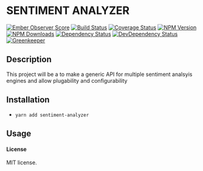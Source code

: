 # SENTIMENT ANALYZER

[![Ember Observer Score](http://emberobserver.com/badges/sentiment-analyzer.svg)](http://emberobserver.com/addons/sentiment-analyzer)
[![Build Status](https://travis-ci.org/devotox/sentiment-analyzer.svg)](http://travis-ci.org/devotox/sentiment-analyzer)
[![Coverage Status](https://codecov.io/gh/devotox/sentiment-analyzer/branch/master/graph/badge.svg)](https://codecov.io/gh/devotox/sentiment-analyzer)
[![NPM Version](https://badge.fury.io/js/sentiment-analyzer.svg)](http://badge.fury.io/js/sentiment-analyzer)
[![NPM Downloads](https://img.shields.io/npm/dm/sentiment-analyzer.svg)](https://www.npmjs.org/package/sentiment-analyzer)
[![Dependency Status](https://david-dm.org/devotox/sentiment-analyzer.svg)](https://david-dm.org/devotox/sentiment-analyzer)
[![DevDependency Status](https://david-dm.org/devotox/sentiment-analyzer/dev-status.svg)](https://david-dm.org/devotox/sentiment-analyzer#info=devDependencies)
[![Greenkeeper](https://badges.greenkeeper.io/devotox/sentiment-analyzer.svg)](https://greenkeeper.io/)

## Description
This project will be a to make a generic API for multiple sentiment analsyis engines and allow plugability and configurability

## Installation
* `yarn add sentiment-analyzer`

## Usage

#### License
MIT license.
